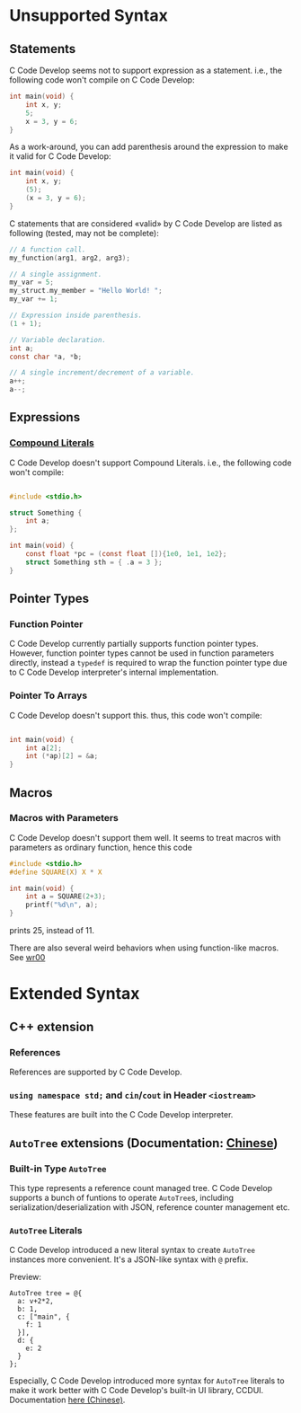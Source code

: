# Unsupported Syntax

## Statements

C Code Develop seems not to support expression as a statement. i.e., the following code won't compile on C Code Develop:
```c
int main(void) {
    int x, y;
    5;
    x = 3, y = 6;
}
```

As a work-around, you can add parenthesis around the expression to make it valid for C Code Develop:
```c
int main(void) {
    int x, y;
    (5);
    (x = 3, y = 6);
}
```

C statements that are considered «valid» by C Code Develop are listed as following (tested, may not be complete):
```c
// A function call.
my_function(arg1, arg2, arg3);

// A single assignment.
my_var = 5;
my_struct.my_member = "Hello World! ";
my_var += 1;

// Expression inside parenthesis.
(1 + 1);

// Variable declaration.
int a;
const char *a, *b;

// A single increment/decrement of a variable.
a++;
a--;
```

## Expressions

### [Compound Literals](https://en.cppreference.com/w/c/language/compound_literal)

C Code Develop doesn't support Compound Literals. i.e., the following code won't compile:
```c

#include <stdio.h>

struct Something {
    int a;
};

int main(void) {
    const float *pc = (const float []){1e0, 1e1, 1e2};
    struct Something sth = { .a = 3 };
}

```

## Pointer Types

### Function Pointer
C Code Develop currently partially supports function pointer types. However, function pointer types cannot be used in function parameters directly, instead a `typedef` is required to wrap the function pointer type due to C Code Develop interpreter's internal implementation.

### Pointer To Arrays
C Code Develop doesn't support this. thus, this code won't compile:
```c

int main(void) {
    int a[2];
	int (*ap)[2] = &a;
}

```

## Macros

### Macros with Parameters
C Code Develop doesn't support them well. It seems to treat macros with parameters as ordinary function, hence this code

```c
#include <stdio.h>
#define SQUARE(X) X * X

int main(void) {
    int a = SQUARE(2+3);
    printf("%d\n", a);
}

```

prints 25, instead of 11.

There are also several weird behaviors when using function-like macros. See [wr00](CCD_weird_results.md#wr00)


# Extended Syntax

## C++ extension

### References

References are supported by C Code Develop.

### `using namespace std;` and `cin`/`cout` in Header `<iostream>`
These features are built into the C Code Develop interpreter.

## `AutoTree` extensions (Documentation: [Chinese](https://docs.forgetive.org/cdenvc/autotree.h/__article__))

### Built-in Type `AutoTree`
This type represents a reference count managed tree. C Code Develop supports a bunch of funtions to operate `AutoTree`s, including serialization/deserialization with JSON, reference counter management etc.

### `AutoTree` Literals
C Code Develop introduced a new literal syntax to create `AutoTree` instances more convenient.
It's a JSON-like syntax with `@` prefix.

Preview:
```objc
AutoTree tree = @{
  a: v+2*2,
  b: 1,
  c: ["main", {
    f: 1
  }],
  d: {
    e: 2
  }
};
```

Especially, C Code Develop introduced more syntax for `AutoTree` literals to make it work better with C Code Develop's built-in UI library, CCDUI. Documentation [here (Chinese)](https://docs.forgetive.org/cdenvc/ccduicomp.h/__article__).

